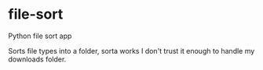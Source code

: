 # file-sort
Python file sort app

Sorts file types into a folder, sorta works I don't trust it enough to handle my downloads folder.

